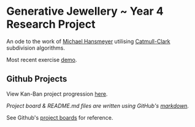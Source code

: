 # Generative Jewellery ~ Year 4 Research Project

An ode to the work of [Michael Hansmeyer](http://www.michael-hansmeyer.com/) utilising [Catmull-Clark](https://en.wikipedia.org/wiki/Catmull%E2%80%93Clark_subdivision_surface) subdivision algorithms.

Most recent exercise [demo](https://larryzodiac.github.io/Generative-Jewellery/build/01/01.2/index.html).

## Github Projects

View Kan-Ban project progression [here](https://github.com/larryzodiac/Generative-Jewellery/projects/2).

*Project board & README.md files are written using GitHub's [markdown](https://help.github.com/articles/basic-writing-and-formatting-syntax/).*

See Github's [project boards](https://help.github.com/articles/managing-project-boards-in-your-repository-or-organization/) for reference.
